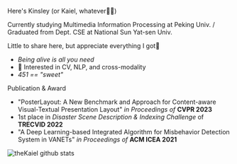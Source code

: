 <!---About me--->

Here's Kinsley (or Kaiel, whatever😶‍🌫️)

Currently studying Multimedia Information Processing at Peking Univ. / Graduated from Dept. CSE at National Sun Yat-sen Univ.

Little to share here, but appreciate everything I got🥲

- *Being alive is all you need*
- 🔭 Interested in CV, NLP, and cross-modality
- *451 == "sweet"*

Publication & Award
- "PosterLayout: A New Benchmark and Approach for Content-aware Visual-Textual Presentation Layout" *in Proceedings of* **CVPR 2023**
- 1st place in *Disaster Scene Description & Indexing Challenge* of **TRECVID 2022**
- "A Deep Learning-based Integrated Algorithm for Misbehavior Detection System in VANETs" *in Proceedings of* **ACM ICEA 2021**

<!---GitHub Stats--->

![theKaiel github stats](https://github-readme-stats.vercel.app/api?username=theKinsley&show_icons=true)
